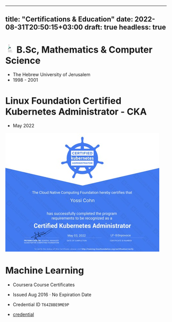 
---
title: "Certifications & Education"
date: 2022-08-31T20:50:15+03:00
draft: true
headless: true
---


<b></b>
<b></b>
<b></b>

# ![B.Sc, Mathematics & Computer Science](./HUJI-small-icon.jpeg)  **B.Sc, Mathematics & Computer Science** 

- The Hebrew University of Jerusalem
- 1998 - 2001

# **Linux Foundation Certified Kubernetes Administrator - CKA**
- May 2022

![LFX-certificate](./cka-certificate.jpeg)



# **Machine Learning**

- Coursera Course Certificates

- Issued Aug 2016 · No Expiration Date

- Credential ID `T64Z8BE9ME9P`

- [credential](https://www.coursera.org/account/accomplishments/verify/T64Z8BE9ME9P)
